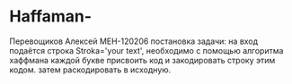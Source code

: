 # Haffaman-
Перевощиков Алексей МЕН-120206
постановка задачи:
на вход подаётся строка Stroka='your text',
необходимо с помощью алгоритма хаффмана каждой букве присвоить код и 
закодировать строку этим кодом. затем раскодировать в исходную.
